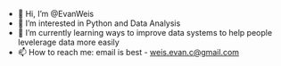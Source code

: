 - 👋 Hi, I’m @EvanWeis
- 👀 I’m interested in Python and Data Analysis
- 🌱 I’m currently learning ways to improve data systems to help people levelerage data more easily
- 📫 How to reach me: email is best - weis.evan.c@gmail.com

<!---
EvanWeis/EvanWeis is a ✨ special ✨ repository because its `README.md` (this file) appears on your GitHub profile.
You can click the Preview link to take a look at your changes.
--->
